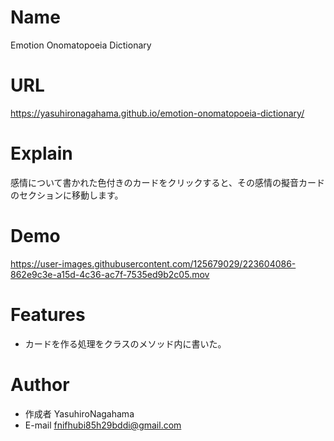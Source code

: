 # Name

Emotion Onomatopoeia Dictionary

# URL

https://yasuhironagahama.github.io/emotion-onomatopoeia-dictionary/

# Explain

感情について書かれた色付きのカードをクリックすると、その感情の擬音カードのセクションに移動します。

# Demo

https://user-images.githubusercontent.com/125679029/223604086-862e9c3e-a15d-4c36-ac7f-7535ed9b2c05.mov

# Features

* カードを作る処理をクラスのメソッド内に書いた。

# Author

* 作成者 YasuhiroNagahama
* E-mail fnifhubi85h29bddi@gmail.com
